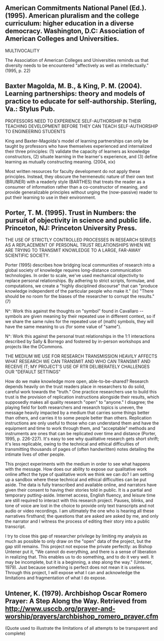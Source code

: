 American Commitments National Panel (Ed.). (1995). American pluralism and the college curriculum: higher education in a diverse democracy. Washington, D.C: Association of American Colleges and Universities.
---------------------------

MULTIVOCALITY

The Association of American Colleges and Universities reminds us that diversity needs to be encountered "affectively as well as intellectually." (1995, p. 22)

Baxter Magolda, M. B., & King, P. M. (2004). Learning partnerships: theory and models of practice to educate for self-authorship. Sterling, Va.: Stylus Pub.
---------------------------

PROFESSORS NEED TO EXPERIENCE SELF-AUTHORSHIP IN THEIR TEACHING DEVELOPMENT BEFORE THEY CAN TEACH SELF-AUTHORSHIP TO ENGINEERING STUDENTS

King and Baxter-Magolda's model of learning partnerships can only be taught by professors who have themselves experienced and internalized their three principles: (1) validate the capacity of learners as knowledge constructors, (2) situate learning in the learner's experience, and (3) define learning as mutually constructing meaning. (2004, xix)

Most written resources for faculty development do not apply these principles. Instead, they obscure the hermeneutic nature of their own text (BRUNER) with a readerly style (BARTHES) that treats the reader as a consumer of information rather than a co-constructor of meaning, and provide generalizable principles without urging the (now-passive) reader to put their learning to use in their environment.

Porter, T. M. (1995). Trust in Numbers: the pursuit of objectivity in science and public life. Princeton, NJ: Princeton University Press.
------------------------

THE USE OF STRICTLY CONTROLLED PROCESSES IN RESEARCH SERVES AS A REPLACEMENT OF PERSONAL TRUST RELATIONSHIPS WHEN WE ARE TRYING TO TRANSMIT KNOWLEDGE TO A LARGE, FAR-AWAY SCIENTIFIC SOCIETY.

Porter (1995) describes how bridging local communities of research into a global society of knowledge requires long-distance communication technologies. In order to scale, we've used mechanical objectivity to replace personal relationships. By adhering to strict scripts, formulae, and computations, we create a "highly disciplined discourse" that can "produce knowledge independent of the particular people who make it." (ix) "There should be no room for the biases of the researcher to corrupt the results." (7)

N^: Work this against the thoughts on "symbol" found in Cavallaro -- symbols are given meaning by their repeated use in different context, so if we share the same rules for the repeated use of (math) symbols, they will have the same meaning to us (for some value of "same").

N^: Work this against the personal trust relationships in the 1:1 interactions described by Sally & Borrego and fostered by in-person workshops and projects like the DCommons. 

THE MEDIUM WE USE FOR RESEARCH TRANSMISSION HEAVILY AFFECTS WHAT RESEARCH WE CAN TRANSMIT AND WHO CAN TRANSMIT AND RECEIVE IT; MY PROJECT'S USE OF RTR DELIBERATELY CHALLENGES OUR "DEFAULT SETTINGS"

How do we make knowledge more open, able-to-be-shared? Research depends heavily on the trust readers place in researchers to do solid, careful work towards the "truth." One practice researchers use to build this trust is the provision of replication instructions alongside their results, which supposedly makes all quality research "open" to "anyone." I disagree; the playing field for both researchers and research topics is uneven, the message heavily impacted by a medium that carries some things better than others, and carries it to some people better than others. Replication instructions are only useful to those who can understand them and have the equipment and time to work through them, and "acceptable" methods and instruments are ones that can be replicated over time and distance (Porter, 1995, p. 226-227). It's easy to see why qualitative research gets short shrift; it's less replicable, owing to the technical and ethical difficulties of transmitting thousands of pages of (often handwritten) notes detailing the intimate lives of other people.

This project experiments with the medium in order to see what happens with the message. How does our ability to expose our qualitative work online affect the type of qualitative work we think we can do? I am setting up a sandbox where these technical and ethical difficulties can be put aside. The data is fully transcribed and available online, and narrators have given their consent to having their stories told in public. It is a partial and temporary putting-aside. Internet access, English fluency, and leisure time are still required to interact with this research project. Pauses, blinks, and tone of voice are lost in the choice to provide only text transcripts and not audio or video recordings. I am ultimately the one who is hearing all these narratives firsthand; the questions that are asked are asked by me, and only the narrator and I witness the process of editing their story into a public transcript.

I try to close this gap of researcher privilege by limiting my analysis as much as possible to only draw on the "open" data of the project, but the gap still remains. This project not expose the private perfectly: as Bishop Untener put it, "We cannot do everything, and there is a sense of liberation in realizing that. This enables us to do something, and to do it very well. It may be incomplete, but it is a beginning, a step along the way." (Untener, 1979). Just because something is perfect does not mean it is useless. Through this project, I will expose what I can and acknowledge the limitations and fragmentation of what I do expose.

Untener, K. (1979). Archbishop Oscar Romero Prayer: A Step Along the Way. Retrieved from http://www.usccb.org/prayer-and-worship/prayers/archbishop_romero_prayer.cfm
-------------------------

(Quote used to illustrate the limitations of all attempts to be transparent and complete)
